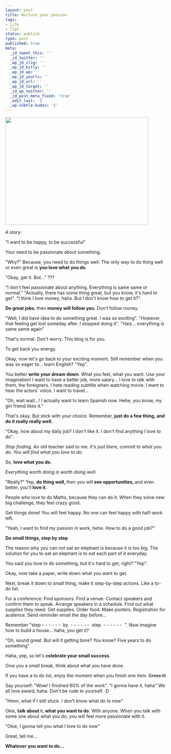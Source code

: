 ```yaml
---
layout: post
title: Nurture your passion
tags:
- Life
- Tips
status: publish
type: post
published: true
meta:
  _jd_tweet_this: ''
  _jd_twitter: ''
  _wp_jd_clig: ''
  _wp_jd_bitly: ''
  _wp_jd_wp: ''
  _wp_jd_yourls: ''
  _wp_jd_url: ''
  _wp_jd_target: ''
  _jd_wp_twitter: ''
  _jd_post_meta_fixed: 'true'
  _edit_last: '1'
  _wp-svbtle-kudos: '1'
---
```

<img class=" alignnone" title="Photo from http://www.marqui.com" src="http://spiritofwellbeing.com/wp-content/uploads/2012/01/nurture.jpg" alt="" width="448" height="336" />

A story:

"I want to be happy, to be successful"

Your need to be passionate about something.

"Why?" Because, you need to do things well.
The only way to do thing well or even great is <strong>you love what you do</strong>.

"Okay, get it. But..."
???

"I don't feel passionate about anything. Everything is same same or normal." "Actually, there has some thing great, but you know, it's hard to get". "I think I love money, haha. But I don't know how to get it?".

<strong>Do great jobs</strong>, then <strong>money will follow you</strong>. Don't follow money.

"Well, I did have idea to do something great. I was so exciting". "However, that feeling get lost someday after. I stopped doing it". "Haiz... everything is same same again"

That's normal. Don't worry. This blog is for you.

To get back you energy.

Okay, now let's go back to your exciting moment. Still remember when you was so eager to... learn English? "Yep".

You better <strong>write your dream down</strong>. What you feel, what you want. Use your imagination!
I want to have a better job, more salary... I love to talk with them, the foreigners. I hate reading subtitle when watching movie. I want to hear the actors' voice. I want to travel...

"Oh, wait wait...! I actually want to learn Spanish now. Hehe, you know, my girl friend likes it."

That's okay. But stick with your choice.
Remember, <strong>just do a few thing, and do it really really well.</strong>

"Okay, how about my daily job? I don't like it. I don't find anything I love to do".

<em>Stop finding.</em> An old teacher said to me. <em>It's just there, commit to what you do. You will find what you love to do.</em>

So, <strong>love what you do.</strong>

<em>Everything worth doing is worth doing well.</em>

"Really?" Yep, <strong>do thing well, </strong>then you will<strong> see opportunities, </strong>and even better, you'll<strong> love it.</strong>

People who love to do Maths, because they can do it. When they solve new big challenge, they feel crazy good.

Get things done! You will feel happy.
No one can feel happy with half-work left.

"Yeah, I want to find my passion in work, hehe. How to do a good job?"

<strong>Do small things, step by step</strong>

The reason why you can not eat an elephant is because it is too big.
The solution for you to eat an elephant is to eat each part of it everyday.

You said you love to do something, but it's hard to get, right?
"Yep".

Okay, now take a paper, write down what you want to get.

Next, break it down to small thing, make it step-by-step actions. Like a to-do list.

For a conference: Find sponsors. Find a venue. Contact speakers and confirm them to speak. Arrange speakers in a schedule. Find out what supplies they need. Get supplies. Order food. Make posters. Registration for audience. Send reminder email the day before...

Remember "step - - - - - -  by  - - - - - -  step  - - - - - -  ".
Now imagine how to build a house... haha, you get it?

"Oh, sound great. But will it getting bore? You know? Five years to do something"

Haha, yep, so let's <strong>celebrate your small success</strong>.

Give you a small break, think about what you have done.

If you have a to do list, enjoy the moment when you finish one item. <del>Cross it!</del>

Say yourself: "Wow! I finished 60% of the work". "I gonna have it, haha"
We all love award, haha. Don't be rude to yourself. :D

"Hmm, what if I still stuck. I don't know what do to now"

Okie, <strong>talk about </strong>it,<strong> what you want to do</strong>. With anyone.
When you talk with some one about what you do, you will feel more passionate with it.

"Okie, I gonna tell you what I love to do now"

Great, tell me...

<strong>Whatever you want to do...</strong>
